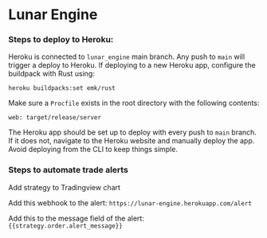 # Lunar Engine

### Steps to deploy to Heroku:
Heroku is connected to `lunar_engine` main branch. Any push to `main` will trigger a deploy to Heroku.
If deploying to a new Heroku app, configure the buildpack with Rust using:
```shell
heroku buildpacks:set emk/rust
```
Make sure a `Procfile` exists in the root directory with the following contents:
```shell
web: target/release/server
```
The Heroku app should be set up to deploy with every push to `main` branch.
If it does not, navigate to the Heroku website and manually deploy the app.
Avoid deploying from the CLI to keep things simple.

### Steps to automate trade alerts
Add strategy to Tradingview chart

Add this webhook to the alert: `https://lunar-engine.herokuapp.com/alert`

Add this to the message field of the alert: `{{strategy.order.alert_message}}`